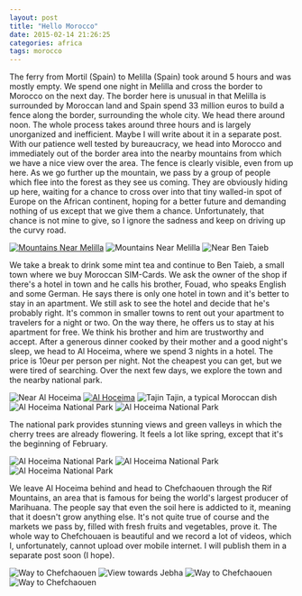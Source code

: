 ```yaml
---
layout: post
title: "Hello Morocco"
date: 2015-02-14 21:26:25
categories: africa
tags: morocco
---
```

The ferry from Mortil (Spain) to Melilla (Spain) took around 5 hours and was mostly empty. We spend one night in Melilla and cross the border to Morocco on the next day. The border here is unusual in that Melilla is surrounded by Moroccan land and Spain spend 33 million euros to build a fence along the border, surrounding the whole city. We head there around noon. The whole process takes around three hours and is largely unorganized and inefficient. Maybe I will write about it in a separate post. With our patience well tested by bureaucracy, we head into Morocco and immediately out of the border area into the nearby mountains from which we have a nice view over the area. The fence is clearly visible, even from up here. As we go further up the mountain, we pass by a group of people which flee into the forest as they see us coming. They are obviously hiding up here, waiting for a chance to cross over into that tiny walled-in spot of Europe on the African continent, hoping for a better future and demanding nothing of us except that we give them a chance. Unfortunately, that chance is not mine to give, so I ignore the sadness and keep on driving up the curvy road.

[1]: https://saschaeglau.com/upload/travel/4/1.jpg "Mountains Near Melilla"
[![][1]][1]
![](https://saschaeglau.com/upload/travel/4/2.jpg "Mountains Near Melilla")
![](https://saschaeglau.com/upload/travel/4/3.jpg "Near Ben Taieb")

We take a break to drink some mint tea and continue to Ben Taieb, a small town where we buy Moroccan SIM-Cards. We ask the owner of the shop if there's a hotel in town and he calls his brother, Fouad, who speaks English and some German. He says there is only one hotel in town and it's better to stay in an apartment. We still ask to see the hotel and decide that he's probably right. It's common in smaller towns to rent out your apartment to travelers for a night or two. On the way there, he offers us to stay at his apartment for free. We think his brother and him are trustworthy and accept. After a generous dinner cooked by their mother and a good night's sleep, we head to Al Hoceima, where we spend 3 nights in a hotel. The price is 10eur per person per night. Not the cheapest you can get, but we were tired of searching. Over the next few days, we explore the town and the nearby national park.

[12]: https://saschaeglau.com/upload/travel/4/12.jpg "Al Hoceima"
![](https://saschaeglau.com/upload/travel/4/4.jpg "Near Al Hoceima")
[![][12]][12]
![](https://saschaeglau.com/upload/travel/4/11.jpg "Tajin")
Tajin, a typical Moroccan dish
![](https://saschaeglau.com/upload/travel/4/5.jpg "Al Hoceima National Park")
![](https://saschaeglau.com/upload/travel/4/6.jpg "Al Hoceima National Park")

The national park provides stunning views and green valleys in which the cherry trees are already flowering. It feels a lot like spring, except that it's the beginning of February.

![](https://saschaeglau.com/upload/travel/4/7.jpg "Al Hoceima National Park")
![](https://saschaeglau.com/upload/travel/4/8.jpg "Al Hoceima National Park")
![](https://saschaeglau.com/upload/travel/4/9.jpg "Al Hoceima National Park")

We leave Al Hoceima behind and head to Chefchaouen through the Rif Mountains, an area that is famous for being the world's largest producer of Marihuana. The people say that even the soil here is addicted to it, meaning that it doesn't grow anything else. It's not quite true of course and the markets we pass by, filled with fresh fruits and vegetables, prove it. The whole way to Chefchouaen is beautiful and we record a lot of videos, which I, unfortunately, cannot upload over mobile internet. I will publish them in a separate post soon (I hope).

![](https://saschaeglau.com/upload/travel/4/10.jpg "Way to Chefchaouen")
![](https://saschaeglau.com/upload/travel/4/13.jpg "View towards Jebha") ![](https://saschaeglau.com/upload/travel/4/14.jpg "Way to Chefchaouen") ![](https://saschaeglau.com/upload/travel/4/15.jpg "Way to Chefchaouen")